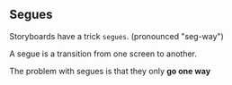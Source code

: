 ## Segues

Storyboards have a trick `segues`. (pronounced "seg-way")

A segue is a transition from one screen to another.

The problem with segues is that they only **go one way**